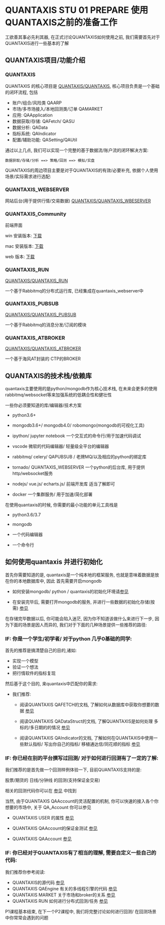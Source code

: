 # QUANTAXIS STU 01 PREPARE 使用QUANTAXIS之前的准备工作

工欲善其事必先利其器, 在正式讨论QUANTAXIS如何使用之前, 我们需要首先对于QUANTAXIS进行一些基本的了解

## QUANTAXIS项目/功能介绍

### QUANTAXIS
QUANTAXIS 的核心项目是 [QUANTAXIS/QUANTAXIS](https://github.com/quantaxis/quantaxis), 核心项目负责是一个基础的闭环流程, 包括

- 账户/组合/风险类  QAARP
- 市场/多市场接入/本地回测类/订单 QAMARKET
- 应用: QAApplication
- 数据获取/存储: QAFetch/ QASU
- 数据分析: QAData
- 指标系统: QAIndicator
- 配置/辅助功能: QASetting/QAUtil

通过以上几点, 我们可以实现一个完整的基于数据流/账户流的闭环解决方案: 

```
数据获取/存储/分析 ==> 策略/回测 ==> 模拟/实盘
```


QUANTAXIS的周边项目主要是对于QUANTAXIS的有效/必要补充, 依据个人使用场景/实际需求进行选配:

### QUANTAXIS_WEBSERVER

网站后台(用于提供行情/交易数据)  [QUANTAXIS/QUANTAXIS_WBESERVER](https://github.com/quantaxis/quantaxis_webserver)

### QUANTAXIS_Community

前端界面

win 安装版本: [下载](https://gitee.com/yutiansut/QUANTAXIS/attach_files/225937/download)

mac 安装版本: [下载](https://gitee.com/yutiansut/QUANTAXIS/attach_files/225940/download)

web 版本: [下载](https://gitee.com/yutiansut/QUANTAXIS/attach_files/225938/download)

### QUANTAXIS_RUN

[QUANTAXIS/QUANTAXIS_RUN](https://github.com/QUANTAXIS/quantaxis_run)

一个基于Rabbitmq的分布式运行库, 已经集成在quantaxis_webserver中

### QUANTAXIS_PUBSUB

[QUANTAXIS/QUANTAXIS_PUBSUB](https://github.com/QUANTAXIS/QAPUBSUB)

一个基于Rabbitmq的消息分发/订阅的模块

### QUANTAXIS_ATBROKER 

[QUANTAXIS/QUANTAXIS_ATBROKER](https://github.com/QUANTAXIS/QA_AtBroker)

一个基于海风AT封装的 CTP的BROKER

## QUANTAXIS的技术栈/依赖库

quantaxis主要使用的是python/mongodb作为核心技术栈, 在未来会更多的使用 rabbitmq/websocket等来加强系统的低耦合性和健壮性

一些你必须要知道的库/编辑器/技术方案


- python3.6+ 
- mongodb3.6+/ mongodb4.0/ robomongo(mongodb的可视化工具)

- ipython/ jupyter notebook 一个交互式的命令行/用于加速代码调试
- vscode 微软的代码编辑器/ 轻量级全平台的编辑器

- rabbitmq/ celery/ QAPUBSUB / 老牌MQ/以及相应的python的绑定库
- tornado/ QUANTAXIS_WEBSERVER 一个python的后台库, 用于提供http/websocket服务
- nodejs/ vue.js/ echarts.js/  前端开发库 适当了解即可

- docker 一个集群服务/ 用于加速/简化部署



在使用quantaxis的时候, 你需要的最小功能的单元工具栈是  

- python3.6/3.7
- mongodb

- 一个代码编辑器
- 一个命令行

##  如何使用quantaxis 并进行初始化

首先你需要知道的是, quantaxis是一个纯本地的框架服务, 也就是意味着数据是放在你的本地数据库中, 因此 首先需要开启mongodb

- 如何安装mongodb/ python / quantaxis的初始化环境请[参见](https://github.com/QUANTAXIS/QUANTAXIS/tree/master/Documents/install.md)

- 在安装完毕后, 需要打开mongodb的服务, 并进行一些数据的初始化存储(按需) [参见](https://github.com/QUANTAXIS/QUANTAXIS/tree/master/Documents/about_updatedata.md)

在存储完毕数据以后, 你可能会陷入迷茫, 因为你不知道该做什么来进行下一步, 因为下面的场景是因人而异的, 我们对于下面的几种场景提供一些推荐的路径:


### IF: 你是一个学生/初学者/ 对于python 几乎0基础的同学:

首先的推荐是搞清楚自己的目的,诸如:

- 实现一个模型
- 验证一个想法
- 把行情软件的指标复现

然后基于这个目的, 来quantaxis中匹配你的需求:

- 我们推荐:

    - 阅读QUANTAXIS QAFETCH的文档, 了解如何从数据库中获取你想要的数据 [参见](https://github.com/QUANTAXIS/QUANTAXIS/tree/master/Documents/DataFetch.md)

    - 阅读QUANTAXIS QADataStruct的文档, 了解QUANTAXIS是如何处理 多标的/多日期的的情况 [参见](https://github.com/QUANTAXIS/QUANTAXIS/tree/master/Documents/DataStruct.md)

    - 阅读QUANTAXIS QAIndicator的文档, 了解如何在QUANTAXIS中使用一些默认指标/ 写出你自己的指标/ 移植通达信/同花顺的指标 [参见](https://github.com/QUANTAXIS/QUANTAXIS/tree/master/Documents/indicators.md)

### IF: 你已经在别的平台撰写过回测/ 对于如何进行回测有了一定的了解:


我们推荐的是首先做一个回测样例体验一下, 目前QUANTAXIS支持的是:

股票/期货的 日线/分钟线 的回测(支持保证金交易)

相关的回测代码你可以在 [参见](https://github.com/QUANTAXIS/QUANTAXIS/tree/master/EXAMPLE/4_回测实盘交易) 中找到

当然, 由于QUANTAXIS QAAccount的灵活配置的机制, 你可以快速的接入各个你想要的市场中, 关于 QA_Account 你可以参见

- QUANTAXIS USER 的属性 [参见](https://github.com/QUANTAXIS/QUANTAXIS/tree/master/EXAMPLE/2_%E7%B1%BB%E7%9A%84%E6%B5%8B%E8%AF%95%E4%B8%8E%E8%AE%B2%E8%A7%A3/QAUSER.ipynb)

- QUANTAXIS QAAccount的保证金测试 [参见](https://github.com/QUANTAXIS/QUANTAXIS/tree/master/EXAMPLE/2_类的测试与讲解/QAACCOUNT%20保证金冻结释放测试.ipynb)

- QUANTAXIS QAAccount [参见](https://github.com/QUANTAXIS/QUANTAXIS/tree/master/EXAMPLE/2_%E7%B1%BB%E7%9A%84%E6%B5%8B%E8%AF%95%E4%B8%8E%E8%AE%B2%E8%A7%A3/QAAccount.ipynb)


### IF: 你已经对于QUANTAXIS有了相当的理解, 需要自定义一些自己的代码:

我们推荐你参考阅读:

- QUANTAXIS的源代码 [参见](https://github.com/QUANTAXIS/QUANTAXIS/tree/master/QUANTAXIS)
- QUANTAXIS QAEngine 有关的多线程引擎的代码 [参见](https://github.com/QUANTAXIS/QUANTAXIS/tree/master/Documents/about_event.md)
- QUANTAXIS MARKET 关于市场和broker的关系 [参见](https://github.com/QUANTAXIS/QUANTAXIS/tree/master/Documents/about_market.md)
- QUANTAXIS RUN 如何进行分布式回测/任务 [参见](https://github.com/QUANTAXIS/QUANTAXIS_RUN)


P1课程基本结束, 在下一个P2课程中, 我们将完整讨论如何进行回测/ 在回测场景中你常常会遇到的问题